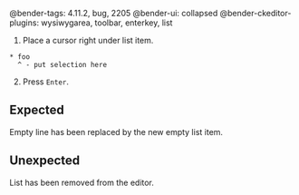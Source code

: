 @bender-tags: 4.11.2, bug, 2205
@bender-ui: collapsed
@bender-ckeditor-plugins: wysiwygarea, toolbar, enterkey, list

1. Place a cursor right under list item.

```
* foo
  ^ - put selection here 
```

2. Press `Enter`.

## Expected

Empty line has been replaced by the new empty list item.

## Unexpected

List has been removed from the editor.
